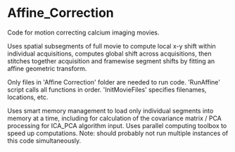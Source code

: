 Affine_Correction
=================

Code for motion correcting calcium imaging movies.

Uses spatial subsegments of full movie to compute local x-y shift within individual acquisitions, 
computes global shift across acquisitions, then stitches together acquisition and framewise segment shifts
by fitting an affine geometric transform.

Only files in 'Affine Correction' folder are needed to run code. 'RunAffine' script calls all functions in order.
'InitMovieFiles' specifies filenames, locations, etc.

Uses smart memory management to load only individual segments into memory at a time, including for
calculation of the covariance matrix / PCA processing for ICA_PCA algorithm input. Uses parallel computing toolbox 
to speed up computations. Note: should probably not run multiple instances of this code simultaneously.
